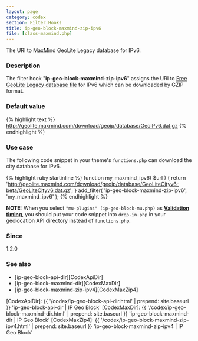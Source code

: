 ```yaml
---
layout: page
category: codex
section: Filter Hooks
title: ip-geo-block-maxmind-zip-ipv6
file: [class-maxmind.php]
---
```


The URI to MaxMind GeoLite Legacy database for IPv6.

<!--more-->

### Description ###

The filter hook "**ip-geo-block-maxmind-zip-ipv6**" assigns the URI to 
[Free GeoLite Legacy database file][MaxMindGeoDB] for IPv6 which can be 
downloaded by GZIP format.

### Default value ###

{% highlight text %}
http://geolite.maxmind.com/download/geoip/database/GeoIPv6.dat.gz
{% endhighlight %}

### Use case ###

The following code snippet in your theme's `functions.php` can download the 
city database for IPv6.

{% highlight ruby startinline %}
function my_maxmind_ipv6( $url ) {
    return 'http://geolite.maxmind.com/download/geoip/database/GeoLiteCityv6-beta/GeoLiteCityv6.dat.gz';
}
add_filter( 'ip-geo-block-maxmind-zip-ipv6', 'my_maxmind_ipv6' );
{% endhighlight %}

<div class="alert alert-info">
	<strong>NOTE:</strong>
	When you select <code>"mu-plugins" (ip-geo-block-mu.php)</code> as 
	<a href='/codex/validation-timing.html' title='Validation timing | IP Geo Block'><strong>Validation timing</strong></a>,
	you should put your code snippet into <code>drop-in.php</code> in your 
	geolocation API directory instead of <code>functions.php</code>.
</div>

### Since ###

1.2.0

### See also ###

- [ip-geo-block-api-dir][CodexApiDir]
- [ip-geo-block-maxmind-dir][CodexMaxDir]
- [ip-geo-block-maxmind-zip-ipv4][CodexMaxZip4]

[IP-Geo-Block]: https://wordpress.org/plugins/ip-geo-block/ "WordPress › IP Geo Block « WordPress Plugins"
[MaxMindGeoDB]: http://dev.maxmind.com/geoip/legacy/geolite/ "GeoLite Legacy Downloadable Databases « Maxmind Developer Site"
[CodexApiDir]:  {{ '/codex/ip-geo-block-api-dir.html'          | prepend: site.baseurl }} 'ip-geo-block-api-dir | IP Geo Block'
[CodexMaxDir]:  {{ '/codex/ip-geo-block-maxmind-dir.html'      | prepend: site.baseurl }} 'ip-geo-block-maxmind-dir | IP Geo Block'
[CodexMaxZip4]: {{ '/codex/ip-geo-block-maxmind-zip-ipv4.html' | prepend: site.baseurl }} 'ip-geo-block-maxmind-zip-ipv4 | IP Geo Block'
